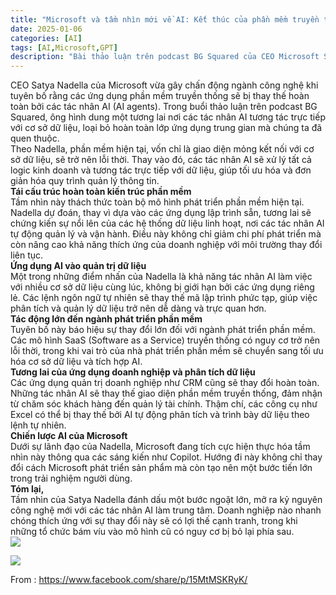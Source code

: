 ```yaml
---
title: "Microsoft và tầm nhìn mới về AI: Kết thúc của phần mềm truyền thống"
date: 2025-01-06
categories: [AI]
tags: [AI,Microsoft,GPT]
description: "Bài thảo luận trên podcast BG Squared của CEO Microsoft Satya Nadella."
---
```

CEO Satya Nadella của Microsoft vừa gây chấn động ngành công nghệ khi tuyên bố rằng các ứng dụng phần mềm truyền thống sẽ bị thay thế hoàn toàn bởi các tác nhân AI (AI agents). Trong buổi thảo luận trên podcast BG Squared, ông hình dung một tương lai nơi các tác nhân AI tương tác trực tiếp với cơ sở dữ liệu, loại bỏ hoàn toàn lớp ứng dụng trung gian mà chúng ta đã quen thuộc.<br/>
Theo Nadella, phần mềm hiện tại, vốn chỉ là giao diện mỏng kết nối với cơ sở dữ liệu, sẽ trở nên lỗi thời. Thay vào đó, các tác nhân AI sẽ xử lý tất cả logic kinh doanh và tương tác trực tiếp với dữ liệu, giúp tối ưu hóa và đơn giản hóa quy trình quản lý thông tin.<br/>
<b>Tái cấu trúc hoàn toàn kiến trúc phần mềm</b><br/>
Tầm nhìn này thách thức toàn bộ mô hình phát triển phần mềm hiện tại. Nadella dự đoán, thay vì dựa vào các ứng dụng lập trình sẵn, tương lai sẽ chứng kiến sự nổi lên của các hệ thống dữ liệu linh hoạt, nơi các tác nhân AI tự động quản lý và vận hành. Điều này không chỉ giảm chi phí phát triển mà còn nâng cao khả năng thích ứng của doanh nghiệp với môi trường thay đổi liên tục.<br/>
<b>Ứng dụng AI vào quản trị dữ liệu</b><br/>
Một trong những điểm nhấn của Nadella là khả năng tác nhân AI làm việc với nhiều cơ sở dữ liệu cùng lúc, không bị giới hạn bởi các ứng dụng riêng lẻ. Các lệnh ngôn ngữ tự nhiên sẽ thay thế mã lập trình phức tạp, giúp việc phân tích và quản lý dữ liệu trở nên dễ dàng và trực quan hơn.<br/>
<b>Tác động lớn đến ngành phát triển phần mềm</b><br/>
Tuyên bố này báo hiệu sự thay đổi lớn đối với ngành phát triển phần mềm. Các mô hình SaaS (Software as a Service) truyền thống có nguy cơ trở nên lỗi thời, trong khi vai trò của nhà phát triển phần mềm sẽ chuyển sang tối ưu hóa cơ sở dữ liệu và tích hợp AI.<br/>
<b>Tương lai của ứng dụng doanh nghiệp và phân tích dữ liệu</b><br/>
Các ứng dụng quản trị doanh nghiệp như CRM cũng sẽ thay đổi hoàn toàn. Những tác nhân AI sẽ thay thế giao diện phần mềm truyền thống, đảm nhận từ chăm sóc khách hàng đến quản lý tài chính. Thậm chí, các công cụ như Excel có thể bị thay thế bởi AI tự động phân tích và trình bày dữ liệu theo lệnh tự nhiên.<br/>
<b>Chiến lược AI của Microsoft</b><br/>
Dưới sự lãnh đạo của Nadella, Microsoft đang tích cực hiện thực hóa tầm nhìn này thông qua các sáng kiến như Copilot. Hướng đi này không chỉ thay đổi cách Microsoft phát triển sản phẩm mà còn tạo nên một bước tiến lớn trong trải nghiệm người dùng.<br/>
<b>Tóm lại,</b><br/>
Tầm nhìn của Satya Nadella đánh dấu một bước ngoặt lớn, mở ra kỷ nguyên công nghệ mới với các tác nhân AI làm trung tâm. Doanh nghiệp nào nhanh chóng thích ứng với sự thay đổi này sẽ có lợi thế cạnh tranh, trong khi những tổ chức bám víu vào mô hình cũ có nguy cơ bị bỏ lại phía sau. <br/>
<img src="https://scontent.fdad2-1.fna.fbcdn.net/v/t39.30808-6/472362257_10228055389790912_3349724270047800896_n.jpg?_nc_cat=108&ccb=1-7&_nc_sid=aa7b47&_nc_eui2=AeECvvKthTQe4y4paWQaqFCaCog5gX0zmVcKiDmBfTOZV-EsCBR42mnqYD70yCMwtt8RYEnTbY5VJsWl2r0s_NAk&_nc_ohc=84aZMNqpXPoQ7kNvgFbCEzA&_nc_oc=AdgidK-jVSHNMN9hK-lpc0rPgOrOoQxTL8iFt9Cn-k-YcB603VgYAjlw43xwxUFyL5AMyhZXavdaWBIlVlnVFLm_&_nc_zt=23&_nc_ht=scontent.fdad2-1.fna&_nc_gid=Af_3ByPs9xdlzL9oHhw-jXe&oh=00_AYC9d0DF3nGifCsfAZvLeCdD6DxXD2R6tqFVvZb3t-xGUw&oe=6780FE1E"/>

<img src="https://scontent.fdad1-4.fna.fbcdn.net/v/t39.30808-6/472509380_10228055389830913_4757444685198159231_n.jpg?_nc_cat=100&ccb=1-7&_nc_sid=aa7b47&_nc_eui2=AeH9ww0ekO0T23yMR7uwz748S4HufTQuU09Lge59NC5TT5yCkwJiVavdlEYZFBVDdFXtvfbu8qRSnP-pbo6mD7Ib&_nc_ohc=482JbCU1GjcQ7kNvgGIrXjh&_nc_oc=AdjLMdAodqTwLOsTiZBCfnqhKqFx1fZVxeCUQjtU7ZCAF82AMCniwH9iTPnSqseOqZ5_VoVjsNUTmm-XbpwY3AYx&_nc_zt=23&_nc_ht=scontent.fdad1-4.fna&_nc_gid=A6wR1kCRD9MZYbf3BnK8K8b&oh=00_AYDFBblgJKhRHTnqwLb3L7iR8T9Y_VkI0P0bGl4sxQKHWQ&oe=6780FC2F"/>

From : https://www.facebook.com/share/p/15MtMSKRyK/ 
